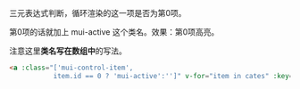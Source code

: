 三元表达式判断，循环渲染的这一项是否为第0项。

第0项的话就加上 mui-active 这个类名。效果：第0项高亮。

注意这里**类名写在数组中**的写法。

```html
<a :class="['mui-control-item', 
           item.id == 0 ? 'mui-active':'']" v-for="item in cates" :key="item.id">
```

